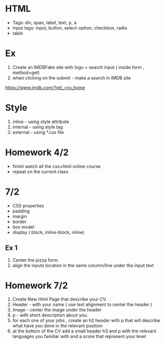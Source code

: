 # HTML

- Tags: div, span, label, text, p, a
- input tags: input, button, select-option, checkbox, radio
- table


# Ex
1. Create an IMDBFake site with logo + search input ( inside form , method=get)
2. when clicking on the submit - make a search in IMDB site

https://www.imdb.com/?ref_=nv_home


# Style
1. inline - using style attribute
2. internal - using style tag 
3. external - using *.css file 


# Homework 4/2 
- finish watch all the css+html online course
- repeat on the current class


# 7/2

- CSS properties
- padding
- margin
- border
- box model
- display ( block, inline-block, inline)

## Ex 1
1. Center the pizza form.
2. align the inputs location in the same column/line under the input text 



# Homework 7/2
1. Create New Html Page that describe your CV.
2. Header - with your name ( use text alignment to center the header )
3. Image - center the image under the header
4. p - with short description about you.
5. for each one of your jobs , create an h2 header with p that will describe what have you done in the relevant position
6. at the bottom of the CV add a small header h3 and p with the relevant languages you familiar with and a score that represent your level
